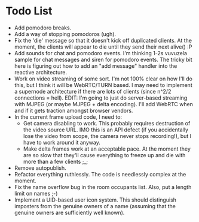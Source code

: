 Todo List
=========

+ Add pomodoro breaks.
+ Add a way of stopping pomodoros (ugh).
+ Fix the 'die' message so that it doesn't kick off duplicated clients. At the
  moment, the clients will appear to die until they send their next alive() :P
+ Add sounds for chat and pomodoro events. I'm thinking 1-2s vuvuzela sample for chat
  messages and siren for pomodoro events. The tricky bit here is figuring out
  how to add an "add message" handler into the reactive architecture.
+ Work on video streaming of some sort. I'm not 100% clear on how I'll do this,
  but I think it will be WebRTC/TURN based. I may need to implement a supernode
  architecture if there are lots of clients (since n^2/2 connections = hell).
  EDIT: I'm going to just do server-based streaming with MJPEG (or maybe MJPEG +
  delta encoding). I'll add WebRTC when and if it gets traction amongst browser
  vendors.
+ In the current frame upload code, I need to:
  - Get camera disabling to work. This probably requires destruction of the
    video source URL. IMO this is an API defect (if you accidentally lose the
    video from scope, the camera never stops recording!), but I have to work around
    it anyway.
  - Make delta frames work at an acceptable pace. At the moment they are so slow
    that they'll cause everything to freeze up and die with more than a few
    clients ;_;
+ Remove autopublish.
+ Refactor everything ruthlessly. The code is needlessly complex at the moment.
+ Fix the name overflow bug in the room occupants list. Also, put a length limit
  on names ;-)
+ Implement a UID-based user icon system. This should distinguish imposters from
  the genuine owners of a name (assuming that the genuine owners are sufficiently
  well known).
